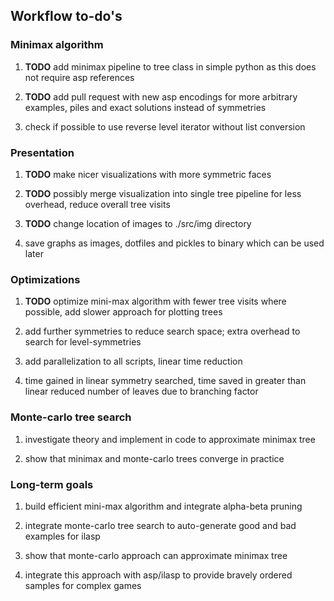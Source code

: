 Workflow to-do\'s
-----------------

### Minimax algorithm

1.  **TODO** add minimax pipeline to tree class in simple
    python as this does not require asp references

2.  **TODO** add pull request with new asp encodings for more
    arbitrary examples, piles and exact solutions instead of symmetries

3.  check if possible to use reverse level iterator without list
    conversion

### Presentation

1.  **TODO** make nicer visualizations with more symmetric
    faces

2.  **TODO** possibly merge visualization into single tree
    pipeline for less overhead, reduce overall tree visits

3.  **TODO** change location of images to ./src/img directory

4.  save graphs as images, dotfiles and pickles to binary which can be
    used later

### Optimizations

1.  **TODO** optimize mini-max algorithm with fewer tree
    visits where possible, add slower approach for plotting trees

2.  add further symmetries to reduce search space; extra overhead to
    search for level-symmetries

3.  add parallelization to all scripts, linear time reduction

4.  time gained in linear symmetry searched, time saved in greater than
    linear reduced number of leaves due to branching factor

### Monte-carlo tree search

1.  investigate theory and implement in code to approximate minimax tree

2.  show that minimax and monte-carlo trees converge in practice

### Long-term goals

1.  build efficient mini-max algorithm and integrate alpha-beta pruning

2.  integrate monte-carlo tree search to auto-generate good and bad
    examples for ilasp

3.  show that monte-carlo approach can approximate minimax tree

4.  integrate this approach with asp/ilasp to provide bravely ordered
    samples for complex games
